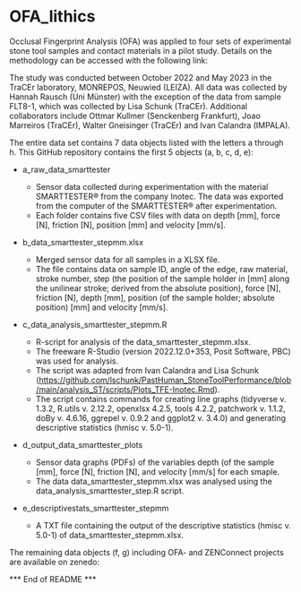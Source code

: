 # OFA_lithics
Occlusal Fingerprint Analysis (OFA) was applied to four sets of experimental stone tool samples and contact materials in a pilot study.
Details on the methodology can be accessed with the following link: 


The study was conducted between October 2022 and May 2023 in the TraCEr laboratory, MONREPOS, Neuwied (LEIZA).
All data was collected by Hannah Rausch (Uni Münster) with the exception of the data from sample FLT8-1, which was collected by Lisa Schunk (TraCEr). Additional collaborators include Ottmar Kullmer (Senckenberg Frankfurt), Joao Marreiros (TraCEr), Walter Gneisinger (TraCEr) and Ivan Calandra (IMPALA).

The entire data set contains 7 data objects listed with the letters a through h. 
This GitHub repository contains the first 5 objects (a, b, c, d, e):

- a_raw_data_smarttester
  - Sensor data collected during experimentation with the material SMARTTESTER® from the company Inotec. The data was exported from the computer of the SMARTTESTER® after experimentation.
  - Each folder contains five CSV files with data on depth [mm], force [N], friction [N], position [mm] and velocity [mm/s].

- b_data_smarttester_stepmm.xlsx
  - Merged sensor data for all samples in a XLSX file.
  - The file contains data on sample ID, angle of the edge, raw material, stroke number, step (the position of the sample holder in [mm] along the unilinear stroke; derived from the absolute position), force [N],    friction [N], depth [mm], position (of the sample holder; absolute position) [mm] and velocity [mm/s].

- c_data_analysis_smarttester_stepmm.R
  - R-script for analysis of the data_smarttester_stepmm.xlsx.
  - The freeware R-Studio (version 2022.12.0+353, Posit Software, PBC) was used for analysis.
  - The script was adapted from Ivan Calandra and Lisa Schunk (https://github.com/lschunk/PastHuman_StoneToolPerformance/blob/main/analysis_ST/scripts/Plots_TFE-Inotec.Rmd).
  - The script contains commands for creating line graphs (tidyverse v. 1.3.2, R.utils v. 2.12.2, openxlsx 4.2.5, tools 4.2.2, patchwork v. 1.1.2, doBy v. 4.6.16, ggrepel v. 0.9.2 and ggplot2 v. 3.4.0) and generating descriptive statistics (hmisc v. 5.0-1).

- d_output_data_smarttester_plots
  - Sensor data graphs (PDFs) of the variables depth (of the sample [mm], force [N], friction [N], and velocity [mm/s] for each smaple.
  - The data data_smarttester_stepmm.xlsx was analysed using the data_analysis_smarttester_step.R script.

- e_descriptivestats_smarttester_stepmm
  - A TXT file containing the output of the descriptive statistics (hmisc v. 5.0-1) of data_smarttester_stepmm.xlsx.

The remaining data objects (f, g) including OFA- and ZENConnect projects are available on zenedo: 

*** End of README ***
